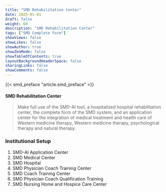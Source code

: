 ```yaml
---
title: "SMD Rehabilitation Center"
date: 2025-01-01
draft: false
weight: 60
description: "SMD Rehabilitation Center"
tags: ["SMD Complete Form"]
showViews: false
showLikes: false
showAuthor: true
showZenMode: false
showTableOfContents: true
layoutBackgroundHeaderSpace: false
sharingLinks: false
showComments: false
---
```


{{< smd_preface "article.smd_preface" >}}

<h4>SMD Rehabilitation Center</h4>

>Make full use of the SMD-AI tool, a hospitalized hospital rehabilitation center, the complete form of the SMD system, and an application center for the integration of medical treatment and health care of Western medicine therapy, Western medicine therapy, psychological therapy and natural therapy.

### Institutional Setup
<ol>
<li>SMD-AI Application Center</li>
<li>SMD Medical Center</li>
<li>SMD Hospital</li>
<li>SMD Physician Coach Training Center</li>
<li>SMD Coach Training Center</li>
<li>SMD Physician Coach Qualification Training</li>
<li>SMD Nursing Home and Hospice Care Center</li>
</ol>
